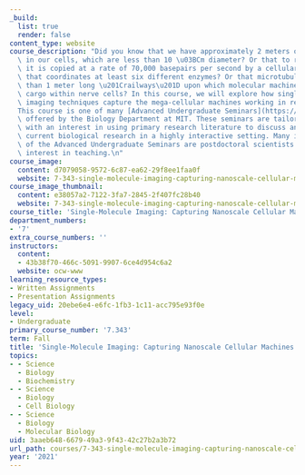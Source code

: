 ```yaml
---
_build:
  list: true
  render: false
content_type: website
course_description: "Did you know that we have approximately 2 meters of DNA packed\
  \ in our cells, which are less than 10 \u03BCm diameter? Or that to replicate DNA\
  \ it is copied at a rate of 70,000 basepairs per second by a cellular apparatus\
  \ that coordinates at least six different enzymes? Or that microtubules form greater\
  \ than 1 meter long \u201Crailways\u201D upon which molecular machines transport\
  \ cargo within nerve cells? In this course, we will explore how single-molecule\
  \ imaging techniques capture the mega-cellular machines working in real-time.\n\n\
  This course is one of many [Advanced Undergraduate Seminars](https://biology.mit.edu/undergraduate/current-students/subject-offerings/advanced-undergraduate-seminars/)\
  \ offered by the Biology Department at MIT. These seminars are tailored for students\
  \ with an interest in using primary research literature to discuss and learn about\
  \ current biological research in a highly interactive setting. Many instructors\
  \ of the Advanced Undergraduate Seminars are postdoctoral scientists with a strong\
  \ interest in teaching.\n"
course_image:
  content: d7079058-9572-6c87-ea62-29f8ee1faa0f
  website: 7-343-single-molecule-imaging-capturing-nanoscale-cellular-machines-in-action-fall-2021
course_image_thumbnail:
  content: e38057a2-7122-3fa7-2845-2f407fc28b40
  website: 7-343-single-molecule-imaging-capturing-nanoscale-cellular-machines-in-action-fall-2021
course_title: 'Single-Molecule Imaging: Capturing Nanoscale Cellular Machines in Action'
department_numbers:
- '7'
extra_course_numbers: ''
instructors:
  content:
  - 43b38f70-466c-5091-9907-6ce4d954c6a2
  website: ocw-www
learning_resource_types:
- Written Assignments
- Presentation Assignments
legacy_uid: 20ebe6e4-e6fc-1fb3-1c11-acc795e93f0e
level:
- Undergraduate
primary_course_number: '7.343'
term: Fall
title: 'Single-Molecule Imaging: Capturing Nanoscale Cellular Machines in Action'
topics:
- - Science
  - Biology
  - Biochemistry
- - Science
  - Biology
  - Cell Biology
- - Science
  - Biology
  - Molecular Biology
uid: 3aaeb648-6679-49a3-9f43-42c27b2a3b72
url_path: courses/7-343-single-molecule-imaging-capturing-nanoscale-cellular-machines-in-action-fall-2021
year: '2021'
---
```

